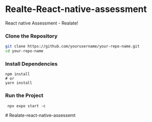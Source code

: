 # Realte-React-native-assessment
React native Assessment - Realate!



### Clone the Repository

```bash
git clone https://github.com/yourusername/your-repo-name.git
cd your-repo-name
```

### Install Dependencies
```npm
npm install
# or
yarn install
```


### Run the Project
```
 npx expo start -c
```
#   R e a l a t e - r e a c t - n a t i v e - a s s e s s e m t  
 